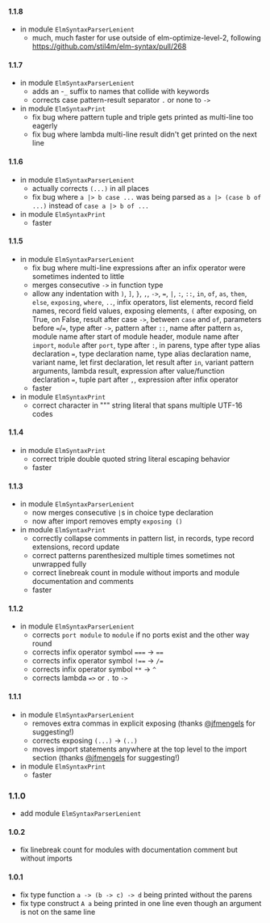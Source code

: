 #### 1.1.8
  - in module `ElmSyntaxParserLenient`
      - much, much faster for use outside of elm-optimize-level-2, following https://github.com/stil4m/elm-syntax/pull/268

#### 1.1.7
  - in module `ElmSyntaxParserLenient`
      - adds an -`_` suffix to names that collide with keywords
      - corrects case pattern-result separator `.` or none to `->`
  - in module `ElmSyntaxPrint`
      - fix bug where pattern tuple and triple gets printed as multi-line too eagerly
      - fix bug where lambda multi-line result didn't get printed on the next line

#### 1.1.6
  - in module `ElmSyntaxParserLenient`
      - actually corrects `(...)` in all places
      - fix bug where `a |> b case ...` was being parsed as `a |> (case b of ...)` instead of `case a |> b of ...`
  - in module `ElmSyntaxPrint`
      - faster

#### 1.1.5
  - in module `ElmSyntaxParserLenient`
      - fix bug where multi-line expressions after an infix operator were sometimes indented to little
      - merges consecutive `->` in function type
      - allow any indentation with `)`, `]`, `}`, `,`, `->`, `=`, `|`, `:`, `::`, `in`, `of`, `as`, `then`, `else`, `exposing`, `where`, `..`, infix operators, list elements, record field names, record field values, exposing elements, `(` after exposing, on True, on False, result after case `->`, between `case` and `of`, parameters before `=`/`=`, type after `->`, pattern after `::`, name after pattern `as`, module name after start of module header, module name after `import`, `module` after `port`, type after `:`, in parens, type after type alias declaration `=`, type declaration name, type alias declaration name, variant name, let first declaration, let result after `in`, variant pattern arguments, lambda result, expression after value/function declaration `=`, tuple part after `,`, expression after infix operator
      - faster
  - in module `ElmSyntaxPrint`
      - correct character in """ string literal that spans multiple UTF-16 codes

#### 1.1.4
  - in module `ElmSyntaxPrint`
      - correct triple double quoted string literal escaping behavior
      - faster

#### 1.1.3
  - in module `ElmSyntaxParserLenient`
      - now merges consecutive `|`s in choice type declaration
      - now after import removes empty `exposing ()`
  - in module `ElmSyntaxPrint`
      - correctly collapse comments in pattern list, in records, type record extensions, record update
      - correct patterns parenthesized multiple times sometimes not unwrapped fully
      - correct linebreak count in module without imports and module documentation and comments
      - faster

#### 1.1.2
  - in module `ElmSyntaxParserLenient`
      - corrects `port module` to `module` if no ports exist and the other way round
      - corrects infix operator symbol `===` → `==`
      - corrects infix operator symbol `!==` → `/=`
      - corrects infix operator symbol `**` → `^`
      - corrects lambda `=>` or `.` to `->`

#### 1.1.1
  - in module `ElmSyntaxParserLenient`
      - removes extra commas in explicit exposing (thanks [@jfmengels](https://github.com/jfmengels) for suggesting!)
      - corrects exposing `(...)` → `(..)`
      - moves import statements anywhere at the top level to the import section (thanks [@jfmengels](https://github.com/jfmengels) for suggesting!)
  - in module `ElmSyntaxPrint`
      - faster

### 1.1.0
  - add module `ElmSyntaxParserLenient`

#### 1.0.2
  - fix linebreak count for modules with documentation comment but without imports

#### 1.0.1
  - fix type function `a -> (b -> c) -> d` being printed without the parens
  - fix type construct `A a` being printed in one line even though an argument is not on the same line
